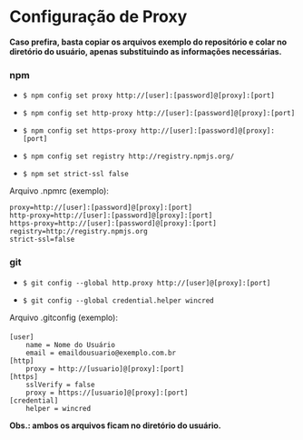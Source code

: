 # Configuração de Proxy

**Caso prefira, basta copiar os arquivos exemplo do repositório e colar no diretório do usuário, apenas substituindo as informações necessárias.**

### npm

- `$ npm config set proxy http://[user]:[password]@[proxy]:[port]`

- `$ npm config set http-proxy http://[user]:[password]@[proxy]:[port]`

- `$ npm config set https-proxy http://[user]:[password]@[proxy]:[port]`

- `$ npm config set registry http://registry.npmjs.org/`

- `$ npm set strict-ssl false`

Arquivo .npmrc (exemplo):

    proxy=http://[user]:[password]@[proxy]:[port]
    http-proxy=http://[user]:[password]@[proxy]:[port]
    https-proxy=http://[user]:[password]@[proxy]:[port]
	registry=http://registry.npmjs.org
    strict-ssl=false

### git

- `$ git config --global http.proxy http://[user]@[proxy]:[port]`

- `$ git config --global credential.helper wincred`

Arquivo .gitconfig (exemplo):
#### 
    [user]
        name = Nome do Usuário
        email = emaildousuario@exemplo.com.br
    [http]
        proxy = http://[usuario]@[proxy]:[port]
    [https]
        sslVerify = false
        proxy = https://[usuario]@[proxy]:[port]
    [credential]
        helper = wincred

**Obs.: ambos os arquivos ficam no diretório do usuário.**